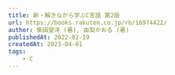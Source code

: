 ```yaml
---
title: 新・解きながら学ぶC言語 第2版
url: https://books.rakuten.co.jp/rb/16974422/
author: 柴田望洋 (著), 由梨かおる (著)
publishedAt: 2022-02-19
createdAt: 2023-04-01
tags: 
    - C
---
```

